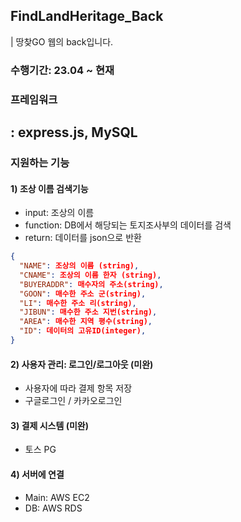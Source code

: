 ## FindLandHeritage_Back
| 땅찾GO 웹의 back입니다. 
### 수행기간: 23.04 ~ 현재
### 프레임워크
: express.js, MySQL
--------------
### 지원하는 기능
#### 1) 조상 이름 검색기능
- input:     조상의 이름
- function:  DB에서 해당되는 토지조사부의 데이터를 검색
- return:    데이터를 json으로 반환
``` json
{
  "NAME": 조상의 이름 (string),
  "CNAME": 조상의 이름 한자 (string),
  "BUYERADDR": 매수자의 주소(string),
  "GOON": 매수한 주소 군(string),
  "LI": 매수한 주소 리(string),
  "JIBUN": 매수한 주소 지번(string),
  "AREA": 매수한 지역 평수(string),
  "ID": 데이터의 고유ID(integer),
}
```
#### 2) 사용자 관리: 로그인/로그아웃 (미완)
- 사용자에 따라 결제 항목 저장
- 구글로그인 / 카카오로그인
#### 3) 결제 시스템 (미완)
- 토스 PG
#### 4) 서버에 연결
- Main: AWS EC2
- DB: AWS RDS
